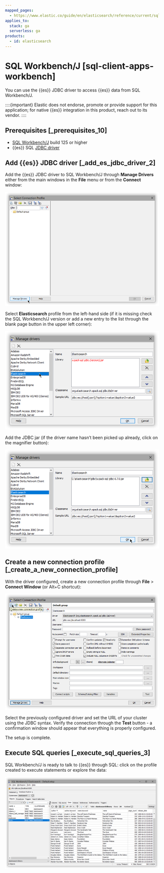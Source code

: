 ```yaml
---
mapped_pages:
  - https://www.elastic.co/guide/en/elasticsearch/reference/current/sql-client-apps-workbench.html
applies_to:
  stack: ga
  serverless: ga
products:
  - id: elasticsearch
---
```


# SQL Workbench/J [sql-client-apps-workbench]

You can use the {{es}} JDBC driver to access {{es}} data from SQL Workbench/J.

::::{important}
Elastic does not endorse, promote or provide support for this application; for native {{es}} integration in this product, reach out to its vendor.
::::


## Prerequisites [_prerequisites_10]

* [SQL Workbench/J](https://www.sql-workbench.eu/) build 125 or higher
* {{es}} SQL [JDBC driver](sql-jdbc.md)


## Add {{es}} JDBC driver [_add_es_jdbc_driver_2]

Add the {{es}} JDBC driver to SQL Workbench/J through **Manage Drivers** either from the main windows in the **File** menu or from the **Connect** window:

![workbench 1 manage drivers](../images/elasticsearch-reference-workbench-1-manage-drivers.png "")

Select **Elasticsearch** profile from the left-hand side (if it is missing check the SQL Workbench/J version or add a new entry to the list through the blank page button in the upper left corner):

![workbench 2 select driver](../images/elasticsearch-reference-workbench-2-select-driver.png "")

Add the JDBC jar (if the driver name hasn’t been picked up already,  click on the magnifier button):

![workbench 3 add jar](../images/elasticsearch-reference-workbench-3-add-jar.png "")


## Create a new connection profile [_create_a_new_connection_profile]

With the driver configured, create a new connection profile through **File** > **Connect Window** (or Alt+C shortcut):

![workbench 4 connection](../images/elasticsearch-reference-workbench-4-connection.png "")

Select the previously configured driver and set the URL of your cluster using the JDBC syntax. Verify the connection through the **Test** button - a confirmation window should appear that everything is properly configured.

The setup is complete.


## Execute SQL queries [_execute_sql_queries_3]

SQL Workbench/J is ready to talk to {{es}} through SQL: click on the profile created to execute statements or explore the data:

![workbench 5 data](../images/elasticsearch-reference-workbench-5-data.png "")


